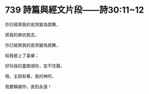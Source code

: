 # 739 詩篇與經文片段――詩30:11\~12

你已經將我的哀哭變為跳舞，

將我的麻衣脫去，

你已經將我的哀哭變為跳舞，

給我披上了喜樂；

好叫我的靈歌頌你，並不住聲。

哦，主耶和華，我的神阿，

我要稱謝你，直到永遠！

